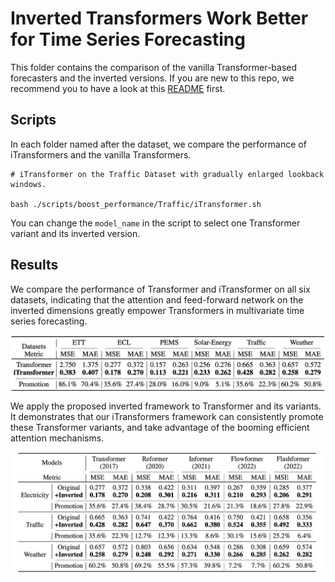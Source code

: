 # Inverted Transformers Work Better for Time Series Forecasting

This folder contains the comparison of the vanilla Transformer-based forecasters and the inverted versions. If you are new to this repo, we recommend you to have a look at this [README](../multivariate_forecasting/README.md) first.

## Scripts

In each folder named after the dataset, we compare the performance of iTransformers and the vanilla Transformers.

```
# iTransformer on the Traffic Dataset with gradually enlarged lookback windows.

bash ./scripts/boost_performance/Traffic/iTransformer.sh
```

You can change the ```model_name``` in the script to select one Transformer variant and its inverted version.

## Results

We compare the performance of Transformer and iTransformer on all six datasets, indicating that the attention and feed-forward network on the
inverted dimensions greatly empower Transformers in multivariate time series forecasting.

<p align="center">
<img src="../../figures/boosting_trm.png" alt="" align=center />
</p>

We apply the proposed inverted framework to Transformer and its variants. It demonstrates that our iTransformers framework can consistently promote these Transformer variants,
and take advantage of the booming efficient attention mechanisms.
<p align="center">
<img src="../../figures/boosting.png" alt="" align=center />
</p>
